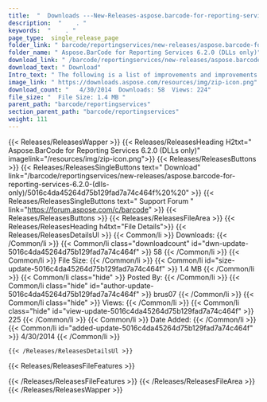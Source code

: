 ```yaml
---
title:  "  Downloads ---New-Releases-aspose.barcode-for-reporting-services-6.2.0-(dlls-only) . " 
description:  "    . " 
keywords:  "    . " 
page_type:  single_release_page
folder_link: " barcode/reportingservices/new-releases/aspose.barcode-for-reporting-services-6.2.0-(dlls-only)/"
folder_name: " Aspose.BarCode for Reporting Services 6.2.0 (DLLs only)"
download_link: " /barcode/reportingservices/new-releases/aspose.barcode-for-reporting-services-6.2.0-(dlls-only)/5016c4da45264d75b129fad7a74c464f"
download_text: " Download"
Intro_text: " The following is a list of improvements and improvements and changes in this rel..."
image_link: " https://downloads.aspose.com/resources/img/zip-icon.png"
download_count: "   4/30/2014  Downloads: 58  Views: 224"
file_size: "  File Size: 1.4 MB "
parent_path: "barcode/reportingservices"
section_parent_path: "barcode/reportingservices"
weight: 111 
---
```


{{< Releases/ReleasesWapper >}}
  {{< Releases/ReleasesHeading H2txt=" Aspose.BarCode for Reporting Services 6.2.0 (DLLs only)" imagelink="/resources/img/zip-icon.png">}}
  {{< Releases/ReleasesButtons >}}
    {{< Releases/ReleasesSingleButtons text=" Download" link="/barcode/reportingservices/new-releases/aspose.barcode-for-reporting-services-6.2.0-(dlls-only)/5016c4da45264d75b129fad7a74c464f%20%20" >}}
    {{< Releases/ReleasesSingleButtons text=" Support Forum " link="https://forum.aspose.com/c/barcode" >}}
  {{< Releases/ReleasesButtons >}}
  {{< Releases/ReleasesFileArea >}}
    {{< Releases/ReleasesHeading h4txt="File Details">}}
    {{< Releases/ReleasesDetailsUl >}}
            {{< Common/li  >}} Downloads: {{< /Common/li >}} 
      {{< Common/li class="downloadcount" id="dwn-update-5016c4da45264d75b129fad7a74c464f" >}} 58 {{< /Common/li >}} 
      {{< Common/li  >}} File Size: {{< /Common/li >}} 
      {{< Common/li id="size-update-5016c4da45264d75b129fad7a74c464f" >}} 1.4 MB {{< /Common/li >}} 
      {{< Common/li  class="hide" >}} Posted By: {{< /Common/li >}} 
      {{< Common/li class="hide" id="author-update-5016c4da45264d75b129fad7a74c464f" >}} brus07 {{< /Common/li >}} 
      {{< Common/li class="hide"  >}} Views: {{< /Common/li >}} 
      {{< Common/li class="hide" id="view-update-5016c4da45264d75b129fad7a74c464f" >}} 225 {{< /Common/li >}} 
      {{< Common/li  >}} Date Added: {{< /Common/li >}} 
      {{< Common/li id="added-update-5016c4da45264d75b129fad7a74c464f" >}} 4/30/2014 {{< /Common/li >}} 

    {{< /Releases/ReleasesDetailsUl >}}

  {{< Releases/ReleasesFileFeatures >}}
      
  {{< /Releases/ReleasesFileFeatures >}}
 {{< /Releases/ReleasesFileArea >}}
{{< /Releases/ReleasesWapper >}}


